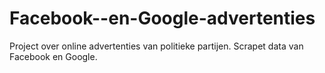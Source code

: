 # Facebook--en-Google-advertenties
Project over online advertenties van politieke partijen. Scrapet data van Facebook en Google.
